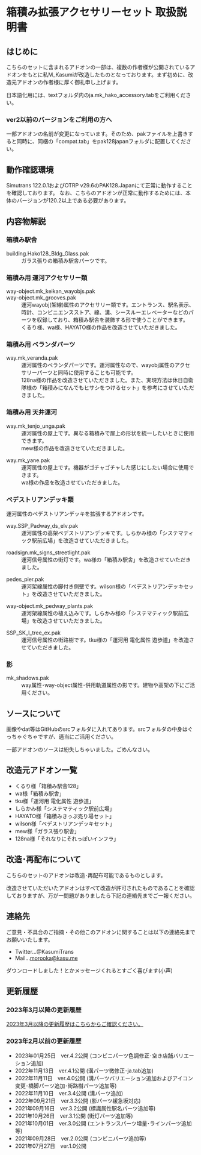 # 箱積み拡張アクセサリーセット 取扱説明書

## はじめに
こちらのセットに含まれるアドオンの一部は、複数の作者様が公開されているアドオンをもとに私M_Kasumiが改造したものとなっております。まず初めに、改造元アドオンの作者様に厚く御礼申し上げます。

日本語化用には、textフォルダ内のja.mk_hako_accessory.tabをご利用ください。

### ver2以前のバージョンをご利用の方へ
一部アドオンの名前が変更になっています。そのため、pakファイルを上書きすると同時に、同梱の「compat.tab」をpak128japanフォルダに配置してください。

## 動作確認環境
Simutrans 122.0.1およびOTRP v29.6のPAK128.Japanにて正常に動作することを確認しております。
なお、こちらのアドオンが正常に動作するためには、本体のバージョンが120.2以上である必要があります。

## 内容物解説

### 箱積み駅舎
<dl>
<dt>building.Hako128_Bldg_Glass.pak</dt>
<dd>ガラス張りの箱積み駅舎パーツです。</dd>
</dl>

### 箱積み用 運河アクセサリー類
<dl>
<dt>way-object.mk_keikan_wayobjs.pak</dt>
<dt>way-object.mk_grooves.pak</dt>
<dd>運河wayobj(架線)属性のアクセサリー類です。エントランス、駅名表示、時計、コンビニエンスストア、線、溝、シースルーエレベーターなどのパーツを収録しており、箱積み駅舎を装飾する形で使うことができます。</dd>
<dd>くるり様、wa様、HAYATO様の作品を改造させていただきました。</dd>
</dl>

### 箱積み用 ベランダパーツ
<dl>
<dt>way.mk_veranda.pak</dt>
<dd>運河属性のベランダパーツです。運河属性なので、wayobj属性のアクセサリーパーツと同時に使用することも可能です。</dd>
<dd>128na様の作品を改造させていただきました。また、実現方法は休日自衛隊様の「箱積みになんでもヒサシをつけるセット」を参考にさせていただきました。</dd>
</dl>

### 箱積み用 天井運河
<dl>
<dt>way.mk_tenjo_unga.pak</dt>
<dd>運河属性の屋上です。異なる箱積みで屋上の形状を統一したいときに使用できます。</dd>
<dd>mew様の作品を改造させていただきました。</dd>
</dl>
<dl>
<dt>way.mk_yane.pak</dt>
<dd>運河属性の屋上です。機器がゴチャゴチャした感じにしたい場合に使用できます。</dd>
<dd>wa様の作品を改造させていただきました。</dd>
</dl>

### ペデストリアンデッキ類
運河属性のペデストリアンデッキを拡張するアドオンです。

<dl>
<dt>way.SSP_Padway_ds_elv.pak</dt>
<dd>運河属性の高架ペデストリアンデッキです。しらかみ様の「システマティック駅前広場」を改造させていただきました。</dd>
</dl>

<dl>
<dt>roadsign.mk_signs_streetlight.pak</dt>
<dd>運河信号属性の街灯です。wa様の「箱積み駅舎」を改造させていただきました。</dd>
</dl>

<dl>
<dt>pedes_pier.pak</dt>
<dd>運河架線属性の脚付き側壁です。wilson様の「ペデストリアンデッキセット」を改造させていただきました。</dd>
</dl>

<dl>
<dt>way-object.mk_pedway_plants.pak</dt>
<dd>運河架線属性の植え込みです。しらかみ様の「システマティック駅前広場」を改造させていただきました。</dd>
</dl>

<dl>
<dt>SSP_SK_I_tree_ex.pak</dt>
<dd>運河信号属性の街路樹です。tku様の「運河用 電化属性 遊歩道」を改造させていただきました。</dd>
</dl>

### 影
<dl>
<dt>mk_shadows.pak</dt>
<dd>way属性･way-object属性･併用軌道属性の影です。建物や高架の下にご活用ください。</dd>
</dl>

## ソースについて

画像やdat等はGitHubのsrcフォルダに入れてあります。srcフォルダの中身はぐっちゃぐちゃですが、適当にご活用ください。

一部アドオンのソースは紛失しちゃいました。ごめんなさい。


## 改造元アドオン一覧
- くるり様「箱積み駅舎128」
- wa様「箱積み駅舎」
- tku様「運河用 電化属性 遊歩道」
- しらかみ様「システマティック駅前広場」
- HAYATO様「箱積みきっぷ売り場セット」
- wilson様「ペデストリアンデッキセット」
- mew様「ガラス張り駅舎」
- 128na様「それなりにそれっぽいインフラ」


## 改造･再配布について

こちらのセットのアドオンは改造･再配布可能であるものとします。

改造させていただいたアドオンはすべて改造が許可されたものであることを確認しておりますが、万が一問題がありましたら下記の連絡先までご一報ください。


## 連絡先

ご意見・不具合のご指摘・その他このアドオンに関することは以下の連絡先までお願いいたします。

- Twitter…@KasumiTrans
- Mail…morooka@kasu.me

ダウンロードしました！とかメッセージくれるとすごく喜びます(小声)


## 更新履歴
### 2023年3月以降の更新履歴
[2023年3月以降の更新履歴はこちらからご確認ください。](https://github.com/kasu-me/Simutrans-Pak128-Hako-Accessory/releases)
### 2023年2月以前の更新履歴
- 2023年01月25日　ver.4.2公開 (コンビニパーツ色調修正･空き店舗バリエーション追加)
- 2022年11月13日　ver.4.1公開 (溝パーツ微修正･ja.tab追加)
- 2022年11月11日　ver.4.0公開 (溝パーツバリエーション追加およびアイコン変更･橋脚パーツ追加･街路樹パーツ追加等)
- 2022年11月10日　ver.3.4公開 (溝パーツ追加)
- 2022年09月21日　ver.3.3公開 (影パーツ緩急坂対応)
- 2021年09月16日　ver.3.2公開 (標識属性駅名パーツ追加等)
- 2021年10月26日　ver.3.1公開 (街灯パーツ追加等)
- 2021年10月01日　ver.3.0公開 (エントランスパーツ増量･ラインパーツ追加等)
- 2021年09月28日　ver.2.0公開 (コンビニパーツ追加等)
- 2021年07月27日　ver.1.0公開